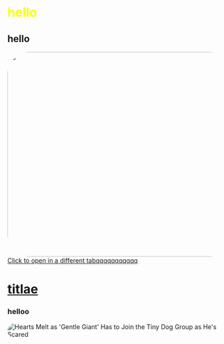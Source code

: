 
  <style>
img {

border-radius: 50px 50px 50px 50px;
}

h1 {

color: yellow;

}
    
  </style>
  <h1>hello</h1>
  <h2>hello</h2>
  <img src="https://github.com/zephyrBlogerOfficial/site-official/assets/138673777/224dbfca-3cd7-40b5-9f8c-c42b87cf08b6" height="460" width="1200"/>

<a href="hello.md">
        Click to open in a different tabqqqqqqqqqqq
    </a>
  
# [titlae](hello.md)
<h3>helloo</h3>
<img src="https://d.newsweek.com/en/full/2253697/mastiff-looking-sad-while-lying-down.jpg?w=1600&amp;h=1600&amp;q=88&amp;f=1d1cabcd7825b67df9b2538f7882d62e" alt="Hearts Melt as &#39;Gentle Giant&#39; Has to Join the Tiny Dog Group as He&#39;s Scared"/>
